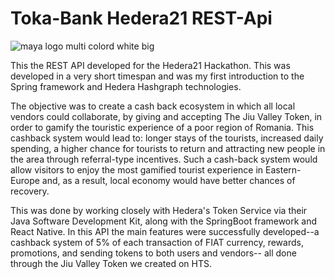 # Toka-Bank Hedera21 REST-Api


![maya logo multi colord white big](https://user-images.githubusercontent.com/41586691/110722312-04e97c00-81e0-11eb-8963-b2fed030e6a1.png)

This the REST API developed for the Hedera21 Hackathon. This was developed in a very short timespan and was my first introduction to the Spring framework and Hedera Hashgraph technologies.
 
The objective was to create a cash back ecosystem in which all local vendors could collaborate, by giving and accepting The Jiu Valley Token, in order to gamify the touristic experience of a poor region of Romania. This cashback system would lead to: longer stays of the tourists, increased daily spending, a higher chance for tourists to return and attracting new people in the area through referral-type incentives. Such a cash-back system would allow visitors to enjoy the most gamified tourist experience in Eastern-Europe and, as a result, local economy would have better chances of recovery.

This was done by working closely with Hedera's Token Service via their Java Software Development Kit, along with the SpringBoot framework and React Native. In this API the main features were successfully developed--a cashback system of 5% of each transaction of FIAT currency, rewards, promotions, and sending tokens to both users and vendors-- all done through the Jiu Valley Token we created on HTS.


